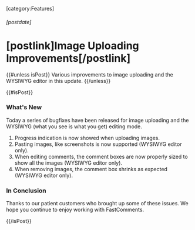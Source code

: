 
[category:Features]

###### [postdate]
# [postlink]Image Uploading Improvements[/postlink]

{{#unless isPost}}
Various improvements to image uploading and the WYSIWYG editor in this update.
{{/unless}}

{{#isPost}}

### What's New

Today a series of bugfixes have been released for image uploading and the WYSIWYG (what you see is what you get) editing mode.

1. Progress indication is now showed when uploading images.
2. Pasting images, like screenshots is now supported (WYSIWYG editor only).
3. When editing comments, the comment boxes are now properly sized to show all the images (WYSIWYG editor only).
4. When removing images, the comment box shrinks as expected (WYSIWYG editor only). 

### In Conclusion

Thanks to our patient customers who brought up some of these issues. We hope you
continue to enjoy working with FastComments.

{{/isPost}}
